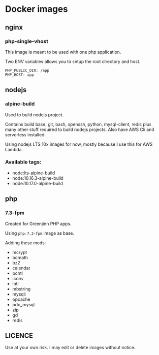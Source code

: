# Docker images

## nginx

### php-single-vhost

This image is meant to be used with one php application.

Two ENV variables allows you to setup the root directory and host.

```
PHP_PUBLIC_DIR: /app
PHP_HOST: app
```

## nodejs

### alpine-build

Used to build nodejs project.

Contains build base, git, bash, openssh, python, mysql-client, redis plus many other stuff required to build nodejs projects.
Also have AWS Cli and serverless installed.

Using nodejs LTS 10x images for now, mostly because I use this for AWS Lambda.

### Available tags:

* node:lts-alpine-build
* node:10.16.3-alpine-build
* node:10.17.0-alpine-build

## php

### 7.3-fpm

Created for Greenjinn PHP apps.

Using `php:7.3-fpm` image as base.

Adding these mods:

* mcrypt
* bcmath
* bz2
* calendar
* pcntl
* iconv
* intl
* mbstring
* mysqli
* opcache
* pdo_mysql
* zip
* gd
* redis


## LICENCE

Use at your own risk. I may edit or delete images without notice.
